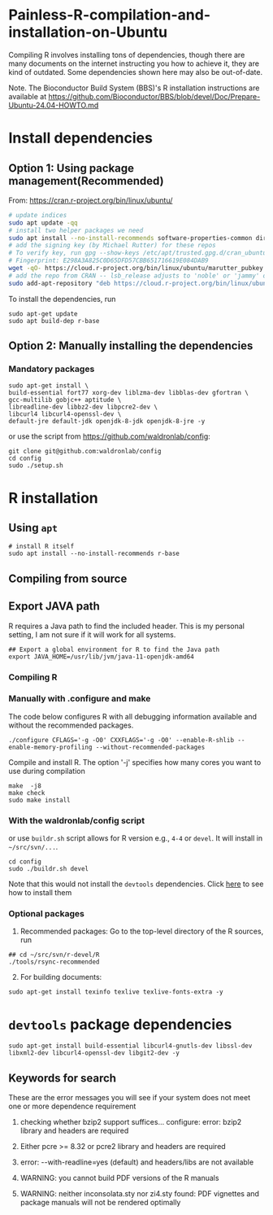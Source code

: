 # Painless-R-compilation-and-installation-on-Ubuntu

Compiling R involves installing tons of dependencies, though there are many documents 
on the internet instructing you how to achieve it, they are kind of outdated. Some
dependencies shown here may also be out-of-date.

Note. The Bioconductor Build System (BBS)'s R installation instructions are available at 
<https://github.com/Bioconductor/BBS/blob/devel/Doc/Prepare-Ubuntu-24.04-HOWTO.md>

# Install dependencies

## Option 1: Using package management(Recommended)

From: https://cran.r-project.org/bin/linux/ubuntu/

```sh
# update indices
sudo apt update -qq
# install two helper packages we need
sudo apt install --no-install-recommends software-properties-common dirmngr
# add the signing key (by Michael Rutter) for these repos
# To verify key, run gpg --show-keys /etc/apt/trusted.gpg.d/cran_ubuntu_key.asc 
# Fingerprint: E298A3A825C0D65DFD57CBB651716619E084DAB9
wget -qO- https://cloud.r-project.org/bin/linux/ubuntu/marutter_pubkey.asc | sudo tee -a /etc/apt/trusted.gpg.d/cran_ubuntu_key.asc
# add the repo from CRAN -- lsb_release adjusts to 'noble' or 'jammy' or ... as needed
sudo add-apt-repository "deb https://cloud.r-project.org/bin/linux/ubuntu $(lsb_release -cs)-cran40/"
```

To install the dependencies, run

```
sudo apt-get update
sudo apt build-dep r-base
```

## Option 2: Manually installing the dependencies

### Mandatory packages

```
sudo apt-get install \
build-essential fort77 xorg-dev liblzma-dev libblas-dev gfortran \
gcc-multilib gobjc++ aptitude \
libreadline-dev libbz2-dev libpcre2-dev \
libcurl4 libcurl4-openssl-dev \
default-jre default-jdk openjdk-8-jdk openjdk-8-jre -y
```

or use the script from <https://github.com/waldronlab/config>:

```
git clone git@github.com:waldronlab/config
cd config
sudo ./setup.sh
```

# R installation

## Using `apt`

```
# install R itself
sudo apt install --no-install-recommends r-base
```

## Compiling from source

## Export JAVA path
R requires a Java path to find the included header. This is my personal setting, I am not sure if it will work for all systems.
```
## Export a global environment for R to find the Java path
export JAVA_HOME=/usr/lib/jvm/java-11-openjdk-amd64
```

### Compiling R

### Manually with .configure and make

The code below configures R with all debugging information available and without the recommended packages. 
```
./configure CFLAGS='-g -O0' CXXFLAGS='-g -O0' --enable-R-shlib --enable-memory-profiling --without-recommended-packages
```
Compile and install R. The option '-j' specifies how many cores you want to use during compilation
```
make  -j8
make check
sudo make install
```

### With the waldronlab/config script

or use `buildr.sh` script allows for R version e.g., `4-4` or `devel`.
It will install in `~/src/svn/...`.

```
cd config
sudo ./buildr.sh devel
```

Note that this would not install the `devtools` dependencies. Click [here](#devtools-package-dependencies) to see how to install them

### Optional packages
1. Recommended packages: Go to the top-level directory of the R sources, run
```
## cd ~/src/svn/r-devel/R
./tools/rsync-recommended
```

2. For building documents:

```
sudo apt-get install texinfo texlive texlive-fonts-extra -y
```

# `devtools` package dependencies
```
sudo apt-get install build-essential libcurl4-gnutls-dev libssl-dev libxml2-dev libcurl4-openssl-dev libgit2-dev -y
```

## Keywords for search
These are the error messages you will see if your system does not meet one or more dependence requirement

1. checking whether bzip2 support suffices… configure: error: bzip2 library and headers are required

2. Either pcre >= 8.32 or pcre2 library and headers are required

3. error: --with-readline=yes (default) and headers/libs are not available

4. WARNING: you cannot build PDF versions of the R manuals

5. WARNING: neither inconsolata.sty nor zi4.sty found: PDF vignettes and package manuals will not be rendered optimally

